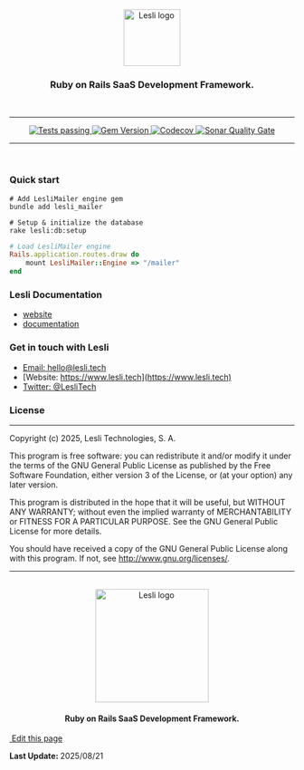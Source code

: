 <div align="center" class="documentation-header">
    <img width="100" alt="Lesli logo" src="/images/engines/mailer/mailer-logo.svg" />
    <h3 align="center">Ruby on Rails SaaS Development Framework.</h3>
</div>

<br />
<hr/>

<div align="center" class="documentation-statics">
    <a target="blank" href="https://github.com/LesliTech/LesliMailer/actions">
        <img alt="Tests passing" src="https://img.shields.io/badge/Tests-passing-green?style=for-the-badge&logo=github">
    </a>
    <a target="blank" href="https://rubygems.org/gems/lesli_mailer">
        <img alt="Gem Version" src="https://img.shields.io/gem/v/lesli_mailer?style=for-the-badge&logo=ruby">
    </a>
    <a target="blank" href="https://codecov.io/github/LesliTech/LesliMailer"> 
        <img alt="Codecov" src="https://img.shields.io/codecov/c/github/LesliTech/LesliMailer?style=for-the-badge&logo=codecov">
    </a>
    <a target="blank" href="https://sonarcloud.io/project/overview?id=LesliTech_LesliMailer"> 
        <img alt="Sonar Quality Gate" src="https://img.shields.io/sonar/quality_gate/LesliTech_LesliMailer?server=https%3A%2F%2Fsonarcloud.io&style=for-the-badge&logo=sonarqubecloud&label=Quality">
    </a>
</div>

<hr/>
<br />


### Quick start

```shell
# Add LesliMailer engine gem
bundle add lesli_mailer
```

```shell
# Setup & initialize the database
rake lesli:db:setup
```

```ruby
# Load LesliMailer engine
Rails.application.routes.draw do
    mount LesliMailer::Engine => "/mailer"
end
```


### Lesli Documentation
* [website](https://www.lesli.dev/)
* [documentation](https://www.lesli.dev/engines/mailer/)


### Get in touch with Lesli

* [Email: hello@lesli.tech](hello@lesli.tech)
* [Website: https://www.lesli.tech](https://www.lesli.tech)
* [Twitter: @LesliTech](https://twitter.com/LesliTech)


### License
-------
Copyright (c) 2025, Lesli Technologies, S. A.

This program is free software: you can redistribute it and/or modify
it under the terms of the GNU General Public License as published by
the Free Software Foundation, either version 3 of the License, or
(at your option) any later version.

This program is distributed in the hope that it will be useful,
but WITHOUT ANY WARRANTY; without even the implied warranty of
MERCHANTABILITY or FITNESS FOR A PARTICULAR PURPOSE. See the
GNU General Public License for more details.

You should have received a copy of the GNU General Public License
along with this program. If not, see http://www.gnu.org/licenses/.

<hr />
<br />

<div align="center" class="has-text-centered">
    <img width="200" alt="Lesli logo" src="https://cdn.lesli.tech/lesli/brand/app-logo.svg" />
    <h4 align="center" class="mt-0">Ruby on Rails SaaS Development Framework.</h4>
</div>

<section class="lesli-markdown-info">
    <p><a target="blank" href="https://github.com/LesliTech/LesliMailer/readme.md"><i class="ri-external-link-fill"></i>&nbsp;Edit this page</a><p/>
    <p><b>Last Update: </b>2025/08/21</p>
</section>

<!-- This code was automatically generated -->
<!-- to update this docs please run rake docs:build -->

